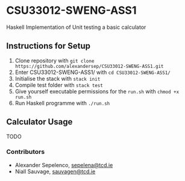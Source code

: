 # CSU33012-SWENG-ASS1
Haskell Implementation of Unit testing a basic calculator

## Instructions for Setup
1. Clone repository with `git clone https://github.com/alexandersep/CSU33012-SWENG-ASS1.git`
2. Enter CSU33012-SWENG-ASS1/ with `cd CSU33012-SWENG-ASS1/`
3. Initialise the stack with `stack init` 
4. Compile test folder with `stack test` 
5. Give yourself executable permissions for the `run.sh` with `chmod +x run.sh`
6. Run Haskell programme with `./run.sh`

## Calculator Usage
TODO

### Contributors
* Alexander Sepelenco, sepelena@tcd.ie
* Niall Sauvage, sauvagen@tcd.ie
